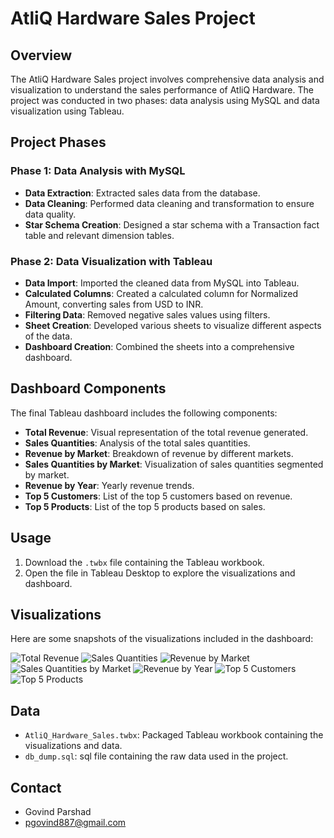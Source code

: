 # AtliQ Hardware Sales Project

## Overview
The AtliQ Hardware Sales project involves comprehensive data analysis and visualization to understand the sales performance of AtliQ Hardware. The project was conducted in two phases: data analysis using MySQL and data visualization using Tableau.

## Project Phases

### Phase 1: Data Analysis with MySQL
- **Data Extraction**: Extracted sales data from the database.
- **Data Cleaning**: Performed data cleaning and transformation to ensure data quality.
- **Star Schema Creation**: Designed a star schema with a Transaction fact table and relevant dimension tables.

### Phase 2: Data Visualization with Tableau
- **Data Import**: Imported the cleaned data from MySQL into Tableau.
- **Calculated Columns**: Created a calculated column for Normalized Amount, converting sales from USD to INR.
- **Filtering Data**: Removed negative sales values using filters.
- **Sheet Creation**: Developed various sheets to visualize different aspects of the data.
- **Dashboard Creation**: Combined the sheets into a comprehensive dashboard.

## Dashboard Components
The final Tableau dashboard includes the following components:
- **Total Revenue**: Visual representation of the total revenue generated.
- **Sales Quantities**: Analysis of the total sales quantities.
- **Revenue by Market**: Breakdown of revenue by different markets.
- **Sales Quantities by Market**: Visualization of sales quantities segmented by market.
- **Revenue by Year**: Yearly revenue trends.
- **Top 5 Customers**: List of the top 5 customers based on revenue.
- **Top 5 Products**: List of the top 5 products based on sales.

## Usage
1. Download the `.twbx` file containing the Tableau workbook.
2. Open the file in Tableau Desktop to explore the visualizations and dashboard.

## Visualizations
Here are some snapshots of the visualizations included in the dashboard:

![Total Revenue]([images/total_revenue.png](https://github.com/Govindpsd/Altiq-Hardware/blob/main/TotalRevenue.png))
![Sales Quantities](images/sales_quantities.png)
![Revenue by Market](images/revenue_by_market.png)
![Sales Quantities by Market](images/sales_quantities_by_market.png)
![Revenue by Year](images/revenue_by_year.png)
![Top 5 Customers](images/top_5_customers.png)
![Top 5 Products](images/top_5_products.png)

## Data
- `AtliQ_Hardware_Sales.twbx`: Packaged Tableau workbook containing the visualizations and data.
- `db_dump.sql`: sql file containing the raw data used  in the project.


## Contact
- Govind Parshad
- pgovind887@gmail.com
